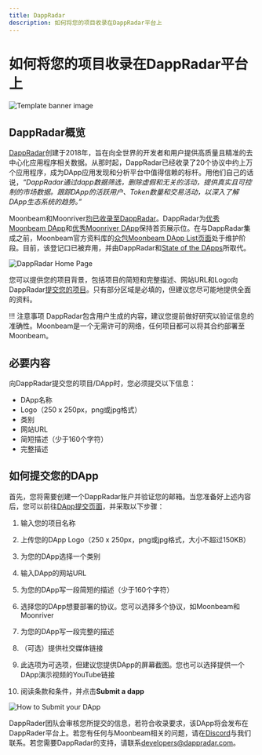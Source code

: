 ```yaml
---
title: DappRadar 
description: 如何将您的项目收录在DappRadar平台上
---
```


# 如何将您的项目收录在DappRadar平台上

![Template banner image](/images/learn/dapps-list/dapp-radar/dapp-radar-banner.png)

## DappRadar概览

[DappRadar](https://dappradar.com/)创建于2018年，旨在向全世界的开发者和用户提供高质量且精准的去中心化应用程序相关数据。从那时起，DappRadar已经收录了20个协议中约上万个应用程序，成为DApp应用发现和分析平台中值得信赖的标杆。用他们自己的话说，*“DappRadar通过dapp数据筛选，删除虚假和无关的活动，提供真实且可控制的市场数据。跟踪DApp的活跃用户、Token数量和交易活动，以深入了解DApp生态系统的趋势。”*

Moonbeam和Moonriver[均已收录至DappRadar](https://dappradar.com/blog/dappradar-now-tracking-dapps-on-moonbeam-moonriver)。DappRadar为[优秀Moonbeam DApp](https://dappradar.com/rankings/protocol/moonbeam)和[优秀Moonriver DApp](https://dappradar.com/rankings/protocol/moonriver)保持首页展示位。在与DappRadar集成之前，Moonbeam官方资料库的[众包Moonbeam DApp List页面](https://github.com/PureStake/moonbeam-project-directory)处于维护阶段。目前，该登记口已被弃用，并由DappRadar和[State of the DApps](/learn/dapps-list/state-of-the-dapps/)所取代。

![DappRadar Home Page](/images/learn/dapps-list/dapp-radar/dapp-radar-1.png)

您可以提供您的项目背景，包括项目的简短和完整描述、网站URL和Logo向DappRadar[提交您的项目](https://dappradar.com/dashboard/submit-dapp)。只有部分区域是必填的，但建议您尽可能地提供全面的资料。

!!! 注意事项
    DappRadar包含用户生成的内容，建议您提前做好研究以验证信息的准确性。Moonbeam是一个无需许可的网络，任何项目都可以将其合约部署至Moonbeam。

## 必要内容

向DappRadar提交您的项目/DApp时，您必须提交以下信息：

 - DApp名称
 - Logo（250 x 250px，png或jpg格式）
 - 类别
 - 网站URL
 - 简短描述（少于160个字符）
 - 完整描述

## 如何提交您的DApp

首先，您将需要创建一个DappRadar账户并验证您的邮箱。当您准备好上述内容后，您可以前往[DApp提交页面](https://dappradar.com/dashboard/submit-dapp)，并采取以下步骤：

 1. 输入您的项目名称

 2. 上传您的DApp Logo（250 x 250px，png或jpg格式，大小不超过150KB）

 3. 为您的DApp选择一个类别

 4. 输入DApp的网站URL

 5. 为您的DApp写一段简短的描述（少于160个字符）

 6. 选择您的DApp想要部署的协议。您可以选择多个协议，如Moonbeam和Moonriver

 7. 为您的DApp写一段完整的描述

 8. （可选）提供社交媒体链接

 9. 此选项为可选项，但建议您提供DApp的屏幕截图。您也可以选择提供一个DApp演示视频的YouTube链接

  10. 阅读条款和条件，并点击**Submit a dapp**

![How to Submit your DApp](/images/learn/dapps-list/dapp-radar/dapp-radar-2.png)

DappRader团队会审核您所提交的信息，若符合收录要求，该DApp将会发布在DappRader平台上。若您有任何与Moonbeam相关的问题，请在[Discord](https://discord.gg/moonbeam)与我们联系。若您需要DappRadar的支持，请联系[developers@dappradar.com](mailto:developers@dappradar.com)。